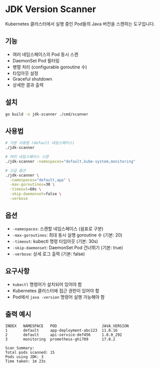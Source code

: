 # JDK Version Scanner

Kubernetes 클러스터에서 실행 중인 Pod들의 Java 버전을 스캔하는 도구입니다.

## 기능

- 여러 네임스페이스의 Pod 동시 스캔
- DaemonSet Pod 필터링
- 병렬 처리 (configurable goroutine 수)
- 타임아웃 설정
- Graceful shutdown
- 상세한 결과 출력

## 설치

```bash
go build -o jdk-scanner ./cmd/scanner
```

## 사용법

```bash
# 기본 사용법 (default 네임스페이스)
./jdk-scanner

# 여러 네임스페이스 스캔
./jdk-scanner -namespaces="default,kube-system,monitoring"

# 고급 옵션
./jdk-scanner \
  -namespaces="default,app" \
  -max-goroutines=30 \
  -timeout=60s \
  -skip-daemonset=false \
  -verbose
```

## 옵션

- `-namespaces`: 스캔할 네임스페이스 (쉼표로 구분)
- `-max-goroutines`: 최대 동시 실행 goroutine 수 (기본: 20)
- `-timeout`: kubectl 명령 타임아웃 (기본: 30s)
- `-skip-daemonset`: DaemonSet Pod 건너뛰기 (기본: true)
- `-verbose`: 상세 로그 출력 (기본: false)

## 요구사항

- `kubectl` 명령어가 설치되어 있어야 함
- Kubernetes 클러스터에 접근 권한이 있어야 함
- Pod에서 `java -version` 명령어 실행 가능해야 함

## 출력 예시

```
INDEX   NAMESPACE   POD                    JAVA_VERSION
1       default     app-deployment-abc123  11.0.16
2       default     api-service-def456     1.8.0_292
3       monitoring  prometheus-ghi789      17.0.2

Scan Summary:
Total pods scanned: 15
Pods using JDK: 3
Time taken: 1m 23s
```